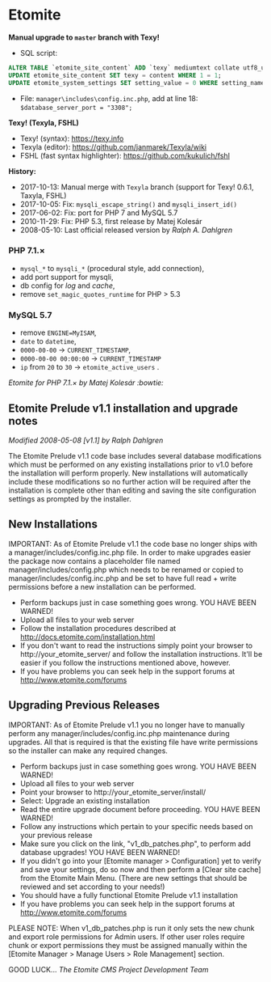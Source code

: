 # Etomite

**Manual upgrade to `master` branch with Texy!**
- SQL script:
```sql
ALTER TABLE `etomite_site_content` ADD `texy` mediumtext collate utf8_unicode_ci NOT NULL;
UPDATE etomite_site_content SET texy = content WHERE 1 = 1;
UPDATE etomite_system_settings SET setting_value = 0 WHERE setting_name = 'use_captcha';
```
- File: `manager\includes\config.inc.php`, add at line 18: `$database_server_port = "3308";`

 **Texy! (Texyla, FSHL)**
- Texy! (syntax): https://texy.info
- Texyla (editor): https://github.com/janmarek/Texyla/wiki
- FSHL (fast syntax highlighter): https://github.com/kukulich/fshl

**History:**
- 2017-10-13: Manual merge with `Texyla` branch (support for Texy! 0.6.1, Taxyla, FSHL)
- 2017-10-05: Fix: `mysqli_escape_string()` and `mysqli_insert_id()`
- 2017-06-02: Fix: port for PHP 7 and MySQL 5.7
- 2010-11-29: Fix: PHP 5.3, first release by Matej Kolesár
- 2008-05-10: Last official released version by *Ralph A. Dahlgren*
 
### PHP 7.1.×
- `mysql_*` to `mysqli_*` (procedural style, add connection),
- add port support for mysqli,
- db config for *log* and *cache*,
- remove `set_magic_quotes_runtime` for PHP > 5.3

### MySQL 5.7
- remove `ENGINE=MyISAM`,
- `date` to `datetime`,
- `0000-00-00` -> `CURRENT_TIMESTAMP`,
- `0000-00-00 00:00:00` -> `CURRENT_TIMESTAMP`
- `ip` from `20` to `30` -> `etomite_active_users` .

*Etomite for PHP 7.1.× by Matej Kolesár :bowtie:*

## Etomite Prelude v1.1 installation and upgrade notes

*Modified 2008-05-08 [v1.1] by Ralph Dahlgren*


The Etomite Prelude v1.1 code base includes several database modifications
which must be performed on any existing installations prior to v1.0 before the
installation will perform properly. New installations will automatically
include these modifications so no further action will be required after the
installation is complete other than editing and saving the site configuration
settings as prompted by the installer.

## New Installations

IMPORTANT: As of Etomite Prelude v1.1 the code base no longer ships with a
manager/includes/config.inc.php file. In order to make upgrades easier the
package now contains a placeholder file named manager/includes/config.php
which needs to be renamed or copied to manager/includes/config.inc.php
and be set to have full read + write permissions before a new installation
can be performed.

* Perform backups just in case something goes wrong. YOU HAVE BEEN WARNED!
* Upload all files to your web server
* Follow the installation procedures described at
  http://docs.etomite.com/installation.html
* If you don't want to read the instructions simply point your browser to
  http://your_etomite_server/ and follow the installation instructions.
  It'll be easier if you follow the instructions mentioned above, however.
* If you have problems you can seek help in the support forums at
  http://www.etomite.com/forums


## Upgrading Previous Releases

IMPORTANT: As of Etomite Prelude v1.1 you no longer have to manually perform
any manager/includes/config.inc.php maintenance during upgrades. All that is
required is that the existing file have write permissions so the installer can
make any required changes.

* Perform backups just in case something goes wrong. YOU HAVE BEEN WARNED!
* Upload all files to your web server
* Point your browser to http://your_etomite_server/install/
* Select: Upgrade an existing installation
* Read the entire upgrade document before proceeding. YOU HAVE BEEN WARNED!
* Follow any instructions which pertain to your specific needs based on your
  previous release
* Make sure you click on the link, "v1_db_patches.php", to perform add
  database upgrades! YOU HAVE BEEN WARNED!
* If you didn't go into your [Etomite manager > Configuration] yet to verify
  and save your settings, do so now and then perform a [Clear site cache]
  from the Etomite Main Menu. (There are new settings that should be reviewed
  and set according to your needs!)
* You should have a fully functional Etomite Prelude v1.1 installation
* If you have problems you can seek help in the support forums at
  http://www.etomite.com/forums

PLEASE NOTE: When v1_db_patches.php is run it only sets the new chunk and
export role permissions for Admin users. If other user roles require chunk or
export permissions they must be assigned manually within the
[Etomite Manager > Manage Users > Role Management] section.


GOOD LUCK...
*The Etomite CMS Project Development Team*
